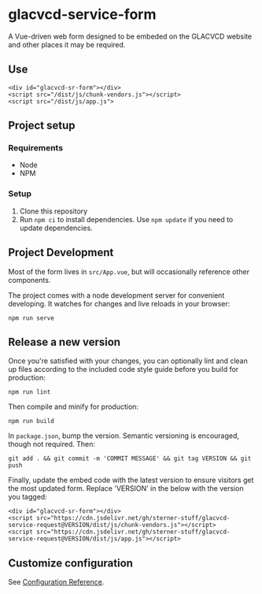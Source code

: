 # glacvcd-service-form

A Vue-driven web form designed to be embeded on the GLACVCD website and other places it may be required.

## Use

```
<div id="glacvcd-sr-form"></div>
<script src="/dist/js/chunk-vendors.js"></script>
<script src="/dist/js/app.js">
```

## Project setup

### Requirements

- Node
- NPM

### Setup

1. Clone this repository
2. Run `npm ci` to install dependencies. Use `npm update` if you need to update dependencies.

## Project Development

Most of the form lives in `src/App.vue`, but will occasionally reference other components.

The project comes with a node development server for convenient developing. It watches for changes and live reloads in your browser:

```
npm run serve
```

## Release a new version

Once you're satisfied with your changes, you can optionally lint and clean up files according to the included code style guide before you build for production:

```
npm run lint
```

Then compile and minify for production:

```
npm run build
```

In `package.json`, bump the version. Semantic versioning is encouraged, though not required. Then:

`git add . && git commit -m 'COMMIT MESSAGE' && git tag VERSION && git push`

Finally, update the embed code with the latest version to ensure visitors get the most updated form. Replace 'VERSION' in the below with the version you tagged:

```
<div id="glacvcd-sr-form"></div>
<script src="https://cdn.jsdelivr.net/gh/sterner-stuff/glacvcd-service-request@VERSION/dist/js/chunk-vendors.js"></script>
<script src="https://cdn.jsdelivr.net/gh/sterner-stuff/glacvcd-service-request@VERSION/dist/js/app.js"></script>
```


## Customize configuration

See [Configuration Reference](https://cli.vuejs.org/config/).
